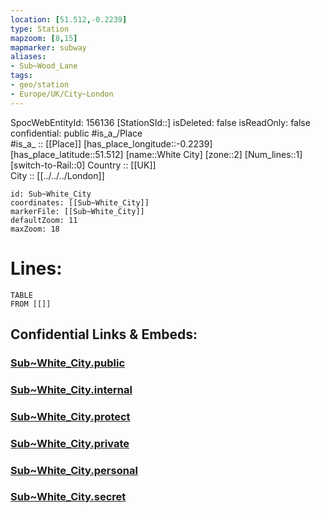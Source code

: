 ```yaml
---
location: [51.512,-0.2239] 
type: Station 
mapzoom: [8,15] 
mapmarker: subway 
aliases: 
- Sub~Wood_Lane 
tags:
- geo/station
- Europe/UK/City~London
---
```

SpocWebEntityId: 156136
[StationSId::] 
isDeleted: false
isReadOnly: false
confidential: public
#is_a_/Place  
#is_a_ :: [[Place]] 
[has_place_longitude::-0.2239] 
[has_place_latitude::51.512] 
[name::White City] 
[zone::2] 
[Num_lines::1] 
[switch-to-Rail::0] 
Country :: [[UK]]  
City :: [[../../../London]]  


```leaflet
id: Sub~White_City
coordinates: [[Sub~White_City]] 
markerFile: [[Sub~White_City]] 
defaultZoom: 11 
maxZoom: 18
```


# Lines: 
```dataview
TABLE 
FROM [[]] 
```


## Confidential Links & Embeds: 

### [Sub~White_City.public](/_public/\Earth\Continent\Europe\Europe~North\UK\England\Regions~England\London,Greater\cities~GreaterLondon\Underground\StationSub~White_City.public.md) 

### [Sub~White_City.internal](/_internal/\Earth\Continent\Europe\Europe~North\UK\England\Regions~England\London,Greater\cities~GreaterLondon\Underground\StationSub~White_City.internal.md) 

### [Sub~White_City.protect](/_protect/\Earth\Continent\Europe\Europe~North\UK\England\Regions~England\London,Greater\cities~GreaterLondon\Underground\StationSub~White_City.protect.md) 

### [Sub~White_City.private](/_private/\Earth\Continent\Europe\Europe~North\UK\England\Regions~England\London,Greater\cities~GreaterLondon\Underground\StationSub~White_City.private.md) 

### [Sub~White_City.personal](/_personal/\Earth\Continent\Europe\Europe~North\UK\England\Regions~England\London,Greater\cities~GreaterLondon\Underground\StationSub~White_City.personal.md) 

### [Sub~White_City.secret](/_secret/\Earth\Continent\Europe\Europe~North\UK\England\Regions~England\London,Greater\cities~GreaterLondon\Underground\StationSub~White_City.secret.md)

